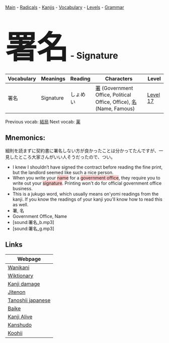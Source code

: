 <style> bigfont {font-size: 100px}</style>
[Main](../README.md) -
[Radicals](../radicals.md) -
[Kanjis](../kanjis.md) -
[Vocabulary](../vocabulary.md) -
[Levels](../levels.md) -
[Grammar](../grammar.md)
# <bigfont> 署名</bigfont> - Signature 

| Vocabulary | Meanings | Reading | Characters | Level |
| --- | --- | --- | --- | --- |
| 署名 | Signature | しょめい |  [署](../kanjis/署.md) (Government Office, Political Office, Office), [名](../kanjis/名.md) (Name, Famous) | [Level 17](../levels/wk_level17.md) |

Previous vocab: [結局](結局.md) Next vocab: [薬](薬.md) 

## Mnemonics:
細則を読まずに契約書に署名しない方が良かったことは分かってたんですが、一見したところ大家さんがいい人そうだったので、つい。
* I knew I shouldn’t have signed the contract before reading the fine print, but the landlord seemed like such a nice person.
* When you write your <span style="background-color:#ffcccb"> name</span> for a <span style="background-color:#ffcccb"> government office</span>, they require you to write out your <span style="background-color:#ffcccb"> signature</span>. Printing won't do for official government office business.
* This is a jukugo word, which usually means on'yomi readings from the kanji. If you know the readings of your kanji you'll know how to read this as well.
* 署, 名
* Government Office, Name
* [sound:署名_b.mp3]
* [sound:署名_g.mp3]


## Links 

| Webpage |
| --- |
| [Wanikani          ](https://www.wanikani.com/kanji/署名) |
| [Wiktionary        ](https://en.wiktionary.org/wiki/署名) |
| [Kanji damage      ](http://www.kanjidamage.com/kanji/search?utf8=✓&q=署名) |
| [Jitenon           ](https://jitenon.com/kanji/署名) |
| [Tanoshii japanese ](https://www.tanoshiijapanese.com/dictionary/kanji.cfm?k=署名) |
| [Baike             ](https://baike.baidu.com/item/署名) |
| [Kanji Alive       ](https://app.kanjialive.com/署名) |
| [Kanshudo          ](https://www.kanshudo.com/searchmn?q=署名) |
| [Koohii            ](https://kanji.koohii.com/study/kanji/署名) |
